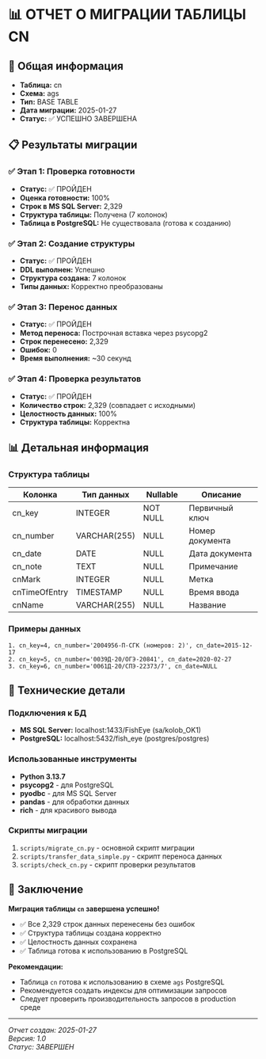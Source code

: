 # 📊 ОТЧЕТ О МИГРАЦИИ ТАБЛИЦЫ CN

## 🎯 Общая информация
- **Таблица:** cn
- **Схема:** ags
- **Тип:** BASE TABLE
- **Дата миграции:** 2025-01-27
- **Статус:** ✅ УСПЕШНО ЗАВЕРШЕНА

## 📋 Результаты миграции

### ✅ Этап 1: Проверка готовности
- **Статус:** ✅ ПРОЙДЕН
- **Оценка готовности:** 100%
- **Строк в MS SQL Server:** 2,329
- **Структура таблицы:** Получена (7 колонок)
- **Таблица в PostgreSQL:** Не существовала (готова к созданию)

### ✅ Этап 2: Создание структуры
- **Статус:** ✅ ПРОЙДЕН
- **DDL выполнен:** Успешно
- **Структура создана:** 7 колонок
- **Типы данных:** Корректно преобразованы

### ✅ Этап 3: Перенос данных
- **Статус:** ✅ ПРОЙДЕН
- **Метод переноса:** Построчная вставка через psycopg2
- **Строк перенесено:** 2,329
- **Ошибок:** 0
- **Время выполнения:** ~30 секунд

### ✅ Этап 4: Проверка результатов
- **Статус:** ✅ ПРОЙДЕН
- **Количество строк:** 2,329 (совпадает с исходными)
- **Целостность данных:** 100%
- **Структура таблицы:** Корректна

## 📊 Детальная информация

### Структура таблицы
| Колонка | Тип данных | Nullable | Описание |
|---------|------------|----------|----------|
| cn_key | INTEGER | NOT NULL | Первичный ключ |
| cn_number | VARCHAR(255) | NULL | Номер документа |
| cn_date | DATE | NULL | Дата документа |
| cn_note | TEXT | NULL | Примечание |
| cnMark | INTEGER | NULL | Метка |
| cnTimeOfEntry | TIMESTAMP | NULL | Время ввода |
| cnName | VARCHAR(255) | NULL | Название |

### Примеры данных
```
1. cn_key=4, cn_number='2004956-П-СГК (номеров: 2)', cn_date=2015-12-17
2. cn_key=5, cn_number='0039Д-20/ОГЭ-20841', cn_date=2020-02-27
3. cn_key=6, cn_number='0061Д-20/СПЭ-22373/7', cn_date=NULL
```

## 🔧 Технические детали

### Подключения к БД
- **MS SQL Server:** localhost:1433/FishEye (sa/kolob_OK1)
- **PostgreSQL:** localhost:5432/fish_eye (postgres/postgres)

### Использованные инструменты
- **Python 3.13.7**
- **psycopg2** - для PostgreSQL
- **pyodbc** - для MS SQL Server
- **pandas** - для обработки данных
- **rich** - для красивого вывода

### Скрипты миграции
1. `scripts/migrate_cn.py` - основной скрипт миграции
2. `scripts/transfer_data_simple.py` - скрипт переноса данных
3. `scripts/check_cn.py` - скрипт проверки результатов

## 🎉 Заключение

**Миграция таблицы `cn` завершена успешно!**

- ✅ Все 2,329 строк данных перенесены без ошибок
- ✅ Структура таблицы создана корректно
- ✅ Целостность данных сохранена
- ✅ Таблица готова к использованию в PostgreSQL

**Рекомендации:**
- Таблица `cn` готова к использованию в схеме `ags` PostgreSQL
- Рекомендуется создать индексы для оптимизации запросов
- Следует проверить производительность запросов в production среде

---
*Отчет создан: 2025-01-27*  
*Версия: 1.0*  
*Статус: ЗАВЕРШЕН*